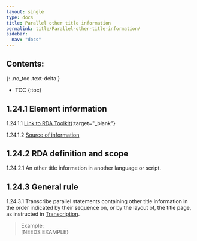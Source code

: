 ```yaml
---
layout: single
type: docs
title: Parallel other title information
permalink: title/Parallel-other-title-information/
sidebar:
  nav: "docs"
---
```


## Contents:
{: .no_toc .text-delta }

- TOC
{:toc}

## 1.24.1 Element information

<a name="1.24.1.1">1.24.1.1</a> [Link to RDA Toolkit](https://beta.rdatoolkit.org/Content/Index?externalId=en-US_ala-80c7de78-1700-38d0-8703-a4779c9ed064){:target="_blank"}

<a name="1.24.1.2">1.24.1.2</a> [Source of information](/DCRMR/title/)

## 1.24.2 RDA definition and scope

<a name="1.24.2.1">1.24.2.1</a> An other title information in another language or script.

## 1.24.3 General rule

<a name="1.24.3.1">1.24.3.1</a> Transcribe parallel statements containing other title information in the order indicated by their sequence on, or by the layout of, the title page, as instructed in [Transcription](/DCRMR/general-rules/Transcription/).

>Example:  
> [NEEDS EXAMPLE}